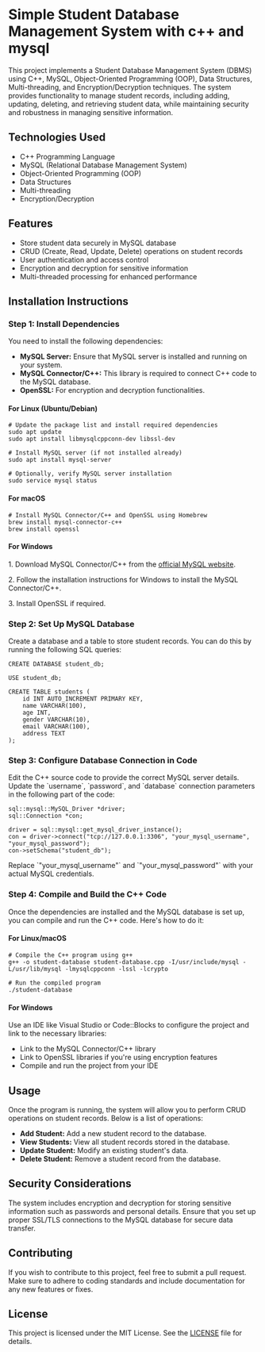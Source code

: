 Simple Student Database Management System with c++ and mysql
==================================

This project implements a Student Database Management System (DBMS) using C++, MySQL, Object-Oriented Programming (OOP), Data Structures, Multi-threading, and Encryption/Decryption techniques. The system provides functionality to manage student records, including adding, updating, deleting, and retrieving student data, while maintaining security and robustness in managing sensitive information.

Technologies Used
-----------------

*   C++ Programming Language
*   MySQL (Relational Database Management System)
*   Object-Oriented Programming (OOP)
*   Data Structures
*   Multi-threading
*   Encryption/Decryption

Features
--------

*   Store student data securely in MySQL database
*   CRUD (Create, Read, Update, Delete) operations on student records
*   User authentication and access control
*   Encryption and decryption for sensitive information
*   Multi-threaded processing for enhanced performance

Installation Instructions
-------------------------

### Step 1: Install Dependencies

You need to install the following dependencies:

*   **MySQL Server:** Ensure that MySQL server is installed and running on your system.
*   **MySQL Connector/C++:** This library is required to connect C++ code to the MySQL database.
*   **OpenSSL:** For encryption and decryption functionalities.

#### For Linux (Ubuntu/Debian)

    
    # Update the package list and install required dependencies
    sudo apt update
    sudo apt install libmysqlcppconn-dev libssl-dev
    
    # Install MySQL server (if not installed already)
    sudo apt install mysql-server
    
    # Optionally, verify MySQL server installation
    sudo service mysql status
    

#### For macOS

    
    # Install MySQL Connector/C++ and OpenSSL using Homebrew
    brew install mysql-connector-c++
    brew install openssl
    

#### For Windows

1\. Download MySQL Connector/C++ from the [official MySQL website](https://dev.mysql.com/downloads/connector/cpp/).

2\. Follow the installation instructions for Windows to install the MySQL Connector/C++.

3\. Install OpenSSL if required.

### Step 2: Set Up MySQL Database

Create a database and a table to store student records. You can do this by running the following SQL queries:

    
    CREATE DATABASE student_db;
    
    USE student_db;
    
    CREATE TABLE students (
        id INT AUTO_INCREMENT PRIMARY KEY,
        name VARCHAR(100),
        age INT,
        gender VARCHAR(10),
        email VARCHAR(100),
        address TEXT
    );
    

### Step 3: Configure Database Connection in Code

Edit the C++ source code to provide the correct MySQL server details. Update the \`username\`, \`password\`, and \`database\` connection parameters in the following part of the code:

    
    sql::mysql::MySQL_Driver *driver;
    sql::Connection *con;
    
    driver = sql::mysql::get_mysql_driver_instance();
    con = driver->connect("tcp://127.0.0.1:3306", "your_mysql_username", "your_mysql_password");
    con->setSchema("student_db");
    

Replace \`"your\_mysql\_username"\` and \`"your\_mysql\_password"\` with your actual MySQL credentials.

### Step 4: Compile and Build the C++ Code

Once the dependencies are installed and the MySQL database is set up, you can compile and run the C++ code. Here's how to do it:

#### For Linux/macOS

    
    # Compile the C++ program using g++
    g++ -o student-database student-database.cpp -I/usr/include/mysql -L/usr/lib/mysql -lmysqlcppconn -lssl -lcrypto
    
    # Run the compiled program
    ./student-database
    

#### For Windows

Use an IDE like Visual Studio or Code::Blocks to configure the project and link to the necessary libraries:

*   Link to the MySQL Connector/C++ library
*   Link to OpenSSL libraries if you're using encryption features
*   Compile and run the project from your IDE

Usage
-----

Once the program is running, the system will allow you to perform CRUD operations on student records. Below is a list of operations:

*   **Add Student:** Add a new student record to the database.
*   **View Students:** View all student records stored in the database.
*   **Update Student:** Modify an existing student's data.
*   **Delete Student:** Remove a student record from the database.

Security Considerations
-----------------------

The system includes encryption and decryption for storing sensitive information such as passwords and personal details. Ensure that you set up proper SSL/TLS connections to the MySQL database for secure data transfer.

Contributing
------------

If you wish to contribute to this project, feel free to submit a pull request. Make sure to adhere to coding standards and include documentation for any new features or fixes.

License
-------

This project is licensed under the MIT License. See the [LICENSE](LICENSE) file for details.